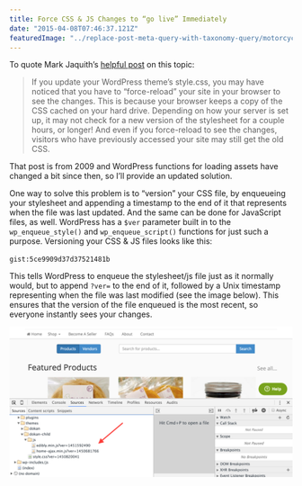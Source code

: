 ```yaml
---
title: Force CSS & JS Changes to “go live” Immediately
date: "2015-04-08T07:46:37.121Z"
featuredImage: "../replace-post-meta-query-with-taxonomy-query/motorcycle-blur.jpg"
---
```


To quote Mark Jaquith’s [helpful post](https://markjaquith.wordpress.com/2009/05/04/force-css-changes-to-go-live-immediately/) on this topic:

> If you update your WordPress theme’s style.css, you may have noticed that you have to “force-reload” your site in your browser to see the changes. This is because your browser keeps a copy of the CSS cached on your hard drive. Depending on how your server is set up, it may not check for a new version of the stylesheet for a couple hours, or longer! And even if you force-reload to see the changes, visitors who have previously accessed your site may still get the old CSS.

That post is from 2009 and WordPress functions for loading assets have changed a bit since then, so I’ll provide an updated solution.

One way to solve this problem is to “version” your CSS file, by enqueueing your stylesheet and appending a timestamp to the end of it that represents when the file was last updated. And the same can be done for JavaScript files, as well. WordPress has a `$ver` parameter built in to the `wp_enqueue_style()` and `wp_enqueue_script()` functions for just such a purpose. Versioning your CSS & JS files looks like this:

`gist:5ce9909d37d37521481b`

This tells WordPress to enqueue the stylesheet/js file just as it normally would, but to append `?ver=` to the end of it, followed by a Unix timestamp representing when the file was last modified (see the image below). This ensures that the version of the file enqueued is the most recent, so everyone instantly sees your changes.

![Versioning Assets](./versioning-assets.png)